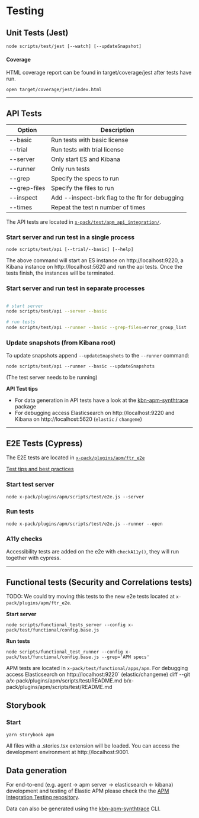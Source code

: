 # Testing

## Unit Tests (Jest)

```
node scripts/test/jest [--watch] [--updateSnapshot]
```

#### Coverage

HTML coverage report can be found in target/coverage/jest after tests have run.

```
open target/coverage/jest/index.html
```

---

## API Tests

| Option       | Description                                     |
| ------------ | ----------------------------------------------- |
| --basic      | Run tests with basic license                    |
| --trial      | Run tests with trial license                    |
| --server     | Only start ES and Kibana                        |
| --runner     | Only run tests                                  |
| --grep       | Specify the specs to run                        |
| --grep-files | Specify the files to run                        |
| --inspect    | Add --inspect-brk flag to the ftr for debugging |
| --times      | Repeat the test n number of times               |

The API tests are located in [`x-pack/test/apm_api_integration/`](/x-pack/test/apm_api_integration/).

### Start server and run test in a single process

```
node scripts/test/api [--trial/--basic] [--help]
```

The above command will start an ES instance on http://localhost:9220, a Kibana instance on http://localhost:5620 and run the api tests.
Once the tests finish, the instances will be terminated.

### Start server and run test in separate processes

```sh

# start server
node scripts/test/api --server --basic

# run tests
node scripts/test/api --runner --basic --grep-files=error_group_list
```

### Update snapshots (from Kibana root)

To update snapshots append `--updateSnapshots` to the `--runner` command:

```
node scripts/test/api --runner --basic --updateSnapshots
```

(The test server needs to be running)

**API Test tips**

- For data generation in API tests have a look at the [kbn-apm-synthtrace](../../../../packages/kbn-apm-synthtrace/README.md) package
- For debugging access Elasticsearch on http://localhost:9220 and Kibana on http://localhost:5620 (`elastic` / `changeme`)

---

## E2E Tests (Cypress)

The E2E tests are located in [`x-pack/plugins/apm/ftr_e2e`](../ftr_e2e)

[Test tips and best practices](../ftr_e2e/README.md)

### Start test server

```
node x-pack/plugins/apm/scripts/test/e2e.js --server
```

### Run tests

```
node x-pack/plugins/apm/scripts/test/e2e.js --runner --open
```

### A11y checks

Accessibility tests are added on the e2e with `checkA11y()`, they will run together with cypress.

---

## Functional tests (Security and Correlations tests)

TODO: We could try moving this tests to the new e2e tests located at `x-pack/plugins/apm/ftr_e2e`.

**Start server**

```
node scripts/functional_tests_server --config x-pack/test/functional/config.base.js
```

**Run tests**

```
node scripts/functional_test_runner --config x-pack/test/functional/config.base.js --grep='APM specs'
```

APM tests are located in `x-pack/test/functional/apps/apm`.
For debugging access Elasticsearch on http://localhost:9220` (elastic/changeme)
diff --git a/x-pack/plugins/apm/scripts/test/README.md b/x-pack/plugins/apm/scripts/test/README.md

## Storybook

### Start

```
yarn storybook apm
```

All files with a .stories.tsx extension will be loaded. You can access the development environment at http://localhost:9001.

## Data generation

For end-to-end (e.g. agent -> apm server -> elasticsearch <- kibana) development and testing of Elastic APM please check the the [APM Integration Testing repository](https://github.com/elastic/apm-integration-testing).

Data can also be generated using the [kbn-apm-synthtrace](../../../../packages/kbn-apm-synthtrace/README.md) CLI.
